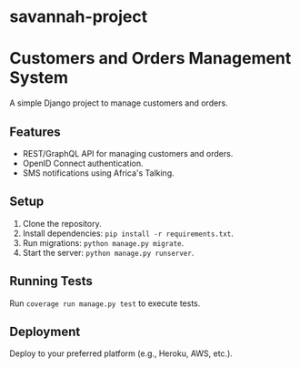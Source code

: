 # savannah-project
# Customers and Orders Management System

A simple Django project to manage customers and orders.

## Features
- REST/GraphQL API for managing customers and orders.
- OpenID Connect authentication.
- SMS notifications using Africa's Talking.

## Setup
1. Clone the repository.
2. Install dependencies: `pip install -r requirements.txt`.
3. Run migrations: `python manage.py migrate`.
4. Start the server: `python manage.py runserver`.

## Running Tests
Run `coverage run manage.py test` to execute tests.

## Deployment
Deploy to your preferred platform (e.g., Heroku, AWS, etc.).